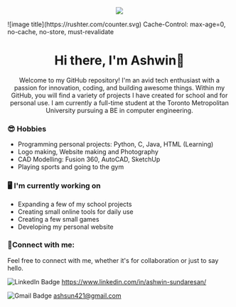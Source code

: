 <!----  ![MasterHead](https://i.ibb.co/hM6qwDp/logo-main.png)
![logo main (2)](https://github.com/ashsun421/ashsun421/assets/65097573/a97c81e6-b06f-41bb-9069-997d814f9c96)
https://github.com/ashsun421/ashsun421/assets/65097573/436c3be3-9c27-4c6f-927c-83b64c8cb7a5
https://github.com/ashsun421/ashsun421/assets/65097573/a97c81e6-b06f-41bb-9069-997d814f9c96
https://github.com/ashsun421/ashsun421/assets/65097573/c2674e9e-9e9e-46e0-9703-8f7de9ece051
https://github.com/ashsun421/ashsun421/assets/65097573/42f49c8d-4e90-4c12-be1f-6c43685eacaf
https://github.com/ashsun421/ashsun421/assets/65097573/a97c81e6-b06f-41bb-9069-997d814f9c96
--->
<p align="center">
  <img src="https://github.com/ashsun421/ashsun421/assets/65097573/b9acfb7a-a6f2-4aca-a6b0-39aadaf231f3">
</p>
![image title](https://rushter.com/counter.svg)
Cache-Control: max-age=0, no-cache, no-store, must-revalidate


<h1 align="center">Hi there, I'm Ashwin👋</h1>

<p align="center">
  Welcome to my GitHub repository! I'm an avid tech enthusiast with a passion for innovation, coding, and building awesome things. Within my GitHub, you will find a variety of projects I have created for school and for personal use. I am currently a full-time student at the Toronto Metropolitan University pursuing a BE in computer engineering. 
</p>

### 😎 Hobbies
- Programming personal projects: Python, C, Java, HTML (Learning)
- Logo making, Website making and Photography
- CAD Modelling: Fusion 360, AutoCAD, SketchUp
- Playing sports and going to the gym

### 🖥️ I'm currently working on
- Expanding a few of my school projects
- Creating small online tools for daily use
- Creating a few small games
- Developing my personal website

### 🤝Connect with me:
Feel free to connect with me, whether it's for collaboration or just to say hello.

<img src="https://img.shields.io/badge/LinkedIn-blue?style=for-the-badge&logo=linkedin&logoColor=white" alt="LinkedIn Badge"/> https://www.linkedin.com/in/ashwin-sundaresan/

<img src="https://img.shields.io/badge/Gmail-D14836?style=for-the-badge&logo=gmail&logoColor=white" alt = "Gmail Badge"/> ashsun421@gmail.com









